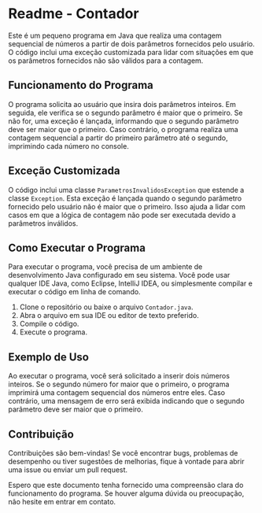 # Readme - Contador

Este é um pequeno programa em Java que realiza uma contagem sequencial de números a partir de dois parâmetros fornecidos pelo usuário. O código inclui uma exceção customizada para lidar com situações em que os parâmetros fornecidos não são válidos para a contagem.

## Funcionamento do Programa

O programa solicita ao usuário que insira dois parâmetros inteiros. Em seguida, ele verifica se o segundo parâmetro é maior que o primeiro. Se não for, uma exceção é lançada, informando que o segundo parâmetro deve ser maior que o primeiro. Caso contrário, o programa realiza uma contagem sequencial a partir do primeiro parâmetro até o segundo, imprimindo cada número no console.

## Exceção Customizada

O código inclui uma classe `ParametrosInvalidosException` que estende a classe `Exception`. Esta exceção é lançada quando o segundo parâmetro fornecido pelo usuário não é maior que o primeiro. Isso ajuda a lidar com casos em que a lógica de contagem não pode ser executada devido a parâmetros inválidos.

## Como Executar o Programa

Para executar o programa, você precisa de um ambiente de desenvolvimento Java configurado em seu sistema. Você pode usar qualquer IDE Java, como Eclipse, IntelliJ IDEA, ou simplesmente compilar e executar o código em linha de comando.

1. Clone o repositório ou baixe o arquivo `Contador.java`.
2. Abra o arquivo em sua IDE ou editor de texto preferido.
3. Compile o código.
4. Execute o programa.

## Exemplo de Uso

Ao executar o programa, você será solicitado a inserir dois números inteiros. Se o segundo número for maior que o primeiro, o programa imprimirá uma contagem sequencial dos números entre eles. Caso contrário, uma mensagem de erro será exibida indicando que o segundo parâmetro deve ser maior que o primeiro.

## Contribuição

Contribuições são bem-vindas! Se você encontrar bugs, problemas de desempenho ou tiver sugestões de melhorias, fique à vontade para abrir uma issue ou enviar um pull request.

Espero que este documento tenha fornecido uma compreensão clara do funcionamento do programa. Se houver alguma dúvida ou preocupação, não hesite em entrar em contato.


